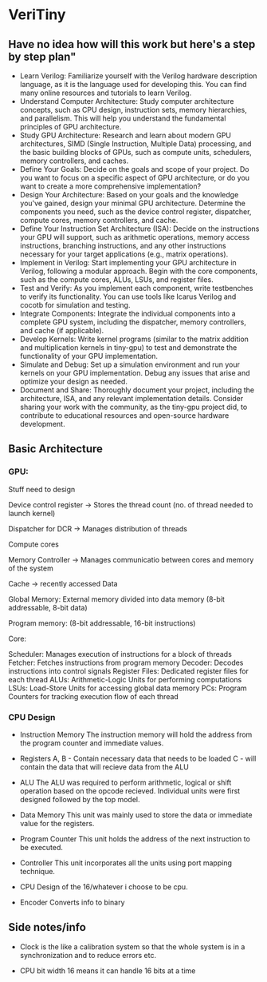 # VeriTiny

## Have no idea how will this work but here's a step by step plan"

- Learn Verilog: Familiarize yourself with the Verilog hardware description language, as it is the language used for developing this. You can find many online resources and tutorials to learn Verilog.
- Understand Computer Architecture: Study computer architecture concepts, such as CPU design, instruction sets, memory hierarchies, and parallelism. This will help you understand the fundamental principles of GPU architecture.
- Study GPU Architecture: Research and learn about modern GPU architectures, SIMD (Single Instruction, Multiple Data) processing, and the basic building blocks of GPUs, such as compute units, schedulers, memory controllers, and caches.
- Define Your Goals: Decide on the goals and scope of your project. Do you want to focus on a specific aspect of GPU architecture, or do you want to create a more comprehensive implementation?
- Design Your Architecture: Based on your goals and the knowledge you've gained, design your minimal GPU architecture. Determine the components you need, such as the device control register, dispatcher, compute cores, memory controllers, and cache.
- Define Your Instruction Set Architecture (ISA): Decide on the instructions your GPU will support, such as arithmetic operations, memory access instructions, branching instructions, and any other instructions necessary for your target applications (e.g., matrix operations).
- Implement in Verilog: Start implementing your GPU architecture in Verilog, following a modular approach. Begin with the core components, such as the compute cores, ALUs, LSUs, and register files.
- Test and Verify: As you implement each component, write testbenches to verify its functionality. You can use tools like Icarus Verilog and cocotb for simulation and testing.
- Integrate Components: Integrate the individual components into a complete GPU system, including the dispatcher, memory controllers, and cache (if applicable).
- Develop Kernels: Write kernel programs (similar to the matrix addition and multiplication kernels in tiny-gpu) to test and demonstrate the functionality of your GPU implementation.
- Simulate and Debug: Set up a simulation environment and run your kernels on your GPU implementation. Debug any issues that arise and optimize your design as needed.
- Document and Share: Thoroughly document your project, including the architecture, ISA, and any relevant implementation details. Consider sharing your work with the community, as the tiny-gpu project did, to contribute to educational resources and open-source hardware development.

## Basic Architecture


### GPU:
Stuff need to design

Device control register -> Stores the thread count (no. of thread needed to launch kernel)

Dispatcher for DCR -> Manages distribution of threads

Compute cores

Memory Controller -> Manages communicatio between cores and memory of the system

Cache -> recently accessed Data


Global Memory: External memory divided into data memory (8-bit addressable, 8-bit data)

Program memory: (8-bit addressable, 16-bit instructions)

Core:

Scheduler: Manages execution of instructions for a block of threads
Fetcher: Fetches instructions from program memory
Decoder: Decodes instructions into control signals
Register Files: Dedicated register files for each thread
ALUs: Arithmetic-Logic Units for performing computations
LSUs: Load-Store Units for accessing global data memory
PCs: Program Counters for tracking execution flow of each thread


### CPU Design

- Instruction Memory
The instruction memory will hold the address from the program counter and immediate values.

- Registers
A, B - Contain necessary data that needs to be loaded
C - will contain the data that will recieve data from the ALU

- ALU
The ALU was required to perform arithmetic, logical or shift operation based on the opcode recieved. Individual units were first designed followed by the top model.

- Data Memory
This unit was mainly used to store the data or immediate value for the registers.

- Program Counter
This unit holds the address of the next instruction to be executed.

- Controller
This unit incorporates all the units using port mapping technique.

- CPU
Design of the 16/whatever i choose to be cpu.

- Encoder
Converts info to binary


## Side notes/info

- Clock is the like a calibration system so that the whole system is in a synchronization and to reduce errors etc.

- CPU bit width 16 means it can handle 16 bits at a time
